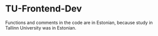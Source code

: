# TU-Frontend-Dev

Functions and comments in the code are in Estonian, because study in Tallinn University was in Estonian.
